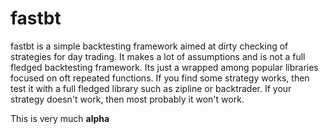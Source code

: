 # fastbt


fastbt is a simple backtesting framework aimed at dirty checking of strategies for day trading.
It makes a lot of assumptions and is not a full fledged backtesting framework.
Its just a wrapped among popular libraries focused on oft repeated functions.
If you find some strategy works, then test it with a full fledged library such as zipline or backtrader.
If your strategy doesn't work, then most probably it won't work.

This is very much **alpha**
